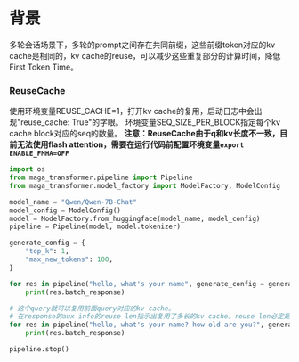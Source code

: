 # 背景
多轮会话场景下，多轮的prompt之间存在共同前缀，这些前缀token对应的kv cache是相同的，kv cache的reuse，可以减少这些重复部分的计算时间，降低First Token Time。

### ReuseCache
使用环境变量REUSE_CACHE=1，打开kv cache的复用，启动日志中会出现"reuse_cache: True"的字眼。
环境变量SEQ_SIZE_PER_BLOCK指定每个kv cache block对应的seq的数量。
**注意：ReuseCache由于q和kv长度不一致，目前无法使用flash attention，需要在运行代码前配置环境变量`export ENABLE_FMHA=OFF`**

``` python
import os
from maga_transformer.pipeline import Pipeline
from maga_transformer.model_factory import ModelFactory, ModelConfig

model_name = "Qwen/Qwen-7B-Chat"
model_config = ModelConfig()
model = ModelFactory.from_huggingface(model_name, model_config)
pipeline = Pipeline(model, model.tokenizer)

generate_config = {
    "top_k": 1,
    "max_new_tokens": 100,
}

for res in pipeline("hello, what's your name", generate_config = generate_config):
    print(res.batch_response)

# 这个query就可以复用前面query对应的kv cache。
# 在response的aux info的reuse len指示出复用了多长的kv cache。reuse len必定是SEQ_SIZE_PER_BLOCK的整数倍。
for res in pipeline("hello, what's your name? how old are you?", generate_config = generate_config):
    print(res.batch_response)

pipeline.stop()

```